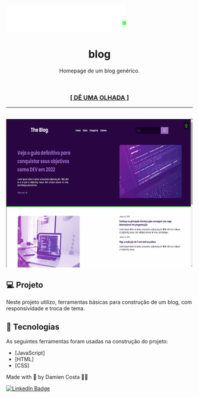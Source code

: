 <img src="./images/logo.svg">
<h1 align="center">blog</h1>

<p align="center">Homepage de um blog genérico.</p><br>
<h3 align="center"><a href="https://mienblack.github.io/blog/" target="_blank"><strong>[ DÊ UMA OLHADA ]</strong></a></h3>

---

<br>


<div align="center">
  <img alt="the blog homepage" title="Homepage de um blog" src="./images/readme/blog.gif" height="400px"/>

</div>

## 💻 Projeto

Neste projeto utilizo, ferramentas básicas para construção de um blog, com responsividade e troca de tema.

## 🚀 Tecnologias

As seguintes ferramentas foram usadas na construção do projeto:

- [JavaScript]
- [HTML]
- [CSS]

Made with 💟 by Damien Costa ✌🏿

<a href="https://www.linkedin.com/in/damien-costa-969953164/" target="_blank">![LinkedIn Badge](https://img.shields.io/badge/-Damien_Costa-blue?style=flat-square&logo=Linkedin&logoColor=white&link=https://www.linkedin.com/in/damien-costa-969953164/)
